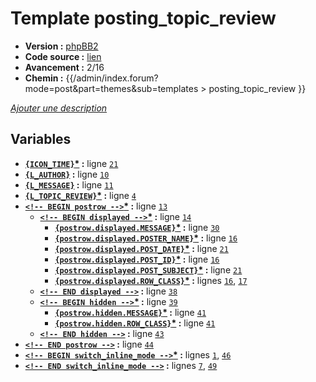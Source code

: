 # Template posting_topic_review

* __Version :__ [phpBB2](.)
* __Code source :__ [lien](../../src/subsilver/posting_topic_review.tpl)
* __Avancement :__ 2/16
* __Chemin :__ {{/admin/index.forum?mode=post&part=themes&sub=templates > posting_topic_review }}

[*Ajouter une description*](https://fa-tvars.appspot.com/tpl/subsilver/posting_topic_review)

## Variables

* __[`{ICON_TIME}`](https://github.com/Etana/template/blob/master/var/ICON_TIME.md#readme)<a href="https://fa-tvars.appspot.com/var/ICON_TIME">*</a> :__ ligne [`21`](../../src/subsilver/posting_topic_review.tpl#L21)
* __[`{L_AUTHOR}`](https://github.com/Etana/template/blob/master/var/L_AUTHOR.md#readme) :__ ligne [`10`](../../src/subsilver/posting_topic_review.tpl#L10)
* __[`{L_MESSAGE}`](https://github.com/Etana/template/blob/master/var/L_MESSAGE.md#readme) :__ ligne [`11`](../../src/subsilver/posting_topic_review.tpl#L11)
* __[`{L_TOPIC_REVIEW}`](https://github.com/Etana/template/blob/master/var/L_TOPIC_REVIEW.md#readme)<a href="https://fa-tvars.appspot.com/var/L_TOPIC_REVIEW">*</a> :__ ligne [`4`](../../src/subsilver/posting_topic_review.tpl#L4)
* __[`<!-- BEGIN postrow -->`](https://github.com/Etana/template/blob/master/var/postrow.md#readme)<a href="https://fa-tvars.appspot.com/var/postrow">*</a> :__ ligne [`13`](../../src/subsilver/posting_topic_review.tpl#L13)
    * __[`<!-- BEGIN displayed -->`](https://github.com/Etana/template/blob/master/var/postrow.displayed.md#readme)<a href="https://fa-tvars.appspot.com/var/postrow.displayed">*</a> :__ ligne [`14`](../../src/subsilver/posting_topic_review.tpl#L14)
        * __[`{postrow.displayed.MESSAGE}`](https://github.com/Etana/template/blob/master/var/postrow.displayed.MESSAGE.md#readme)<a href="https://fa-tvars.appspot.com/var/postrow.displayed.MESSAGE">*</a> :__ ligne [`30`](../../src/subsilver/posting_topic_review.tpl#L30)
        * __[`{postrow.displayed.POSTER_NAME}`](https://github.com/Etana/template/blob/master/var/postrow.displayed.POSTER_NAME.md#readme)<a href="https://fa-tvars.appspot.com/var/postrow.displayed.POSTER_NAME">*</a> :__ ligne [`16`](../../src/subsilver/posting_topic_review.tpl#L16)
        * __[`{postrow.displayed.POST_DATE}`](https://github.com/Etana/template/blob/master/var/postrow.displayed.POST_DATE.md#readme)<a href="https://fa-tvars.appspot.com/var/postrow.displayed.POST_DATE">*</a> :__ ligne [`21`](../../src/subsilver/posting_topic_review.tpl#L21)
        * __[`{postrow.displayed.POST_ID}`](https://github.com/Etana/template/blob/master/var/postrow.displayed.POST_ID.md#readme)<a href="https://fa-tvars.appspot.com/var/postrow.displayed.POST_ID">*</a> :__ ligne [`16`](../../src/subsilver/posting_topic_review.tpl#L16)
        * __[`{postrow.displayed.POST_SUBJECT}`](https://github.com/Etana/template/blob/master/var/postrow.displayed.POST_SUBJECT.md#readme)<a href="https://fa-tvars.appspot.com/var/postrow.displayed.POST_SUBJECT">*</a> :__ ligne [`21`](../../src/subsilver/posting_topic_review.tpl#L21)
        * __[`{postrow.displayed.ROW_CLASS}`](https://github.com/Etana/template/blob/master/var/postrow.displayed.ROW_CLASS.md#readme)<a href="https://fa-tvars.appspot.com/var/postrow.displayed.ROW_CLASS">*</a> :__ lignes [`16`](../../src/subsilver/posting_topic_review.tpl#L16), [`17`](../../src/subsilver/posting_topic_review.tpl#L17)
    * __[`<!-- END displayed -->`](https://github.com/Etana/template/blob/master/var/postrow.displayed.md#readme) :__ ligne [`38`](../../src/subsilver/posting_topic_review.tpl#L38)
    * __[`<!-- BEGIN hidden -->`](https://github.com/Etana/template/blob/master/var/postrow.hidden.md#readme)<a href="https://fa-tvars.appspot.com/var/postrow.hidden">*</a> :__ ligne [`39`](../../src/subsilver/posting_topic_review.tpl#L39)
        * __[`{postrow.hidden.MESSAGE}`](https://github.com/Etana/template/blob/master/var/postrow.hidden.MESSAGE.md#readme)<a href="https://fa-tvars.appspot.com/var/postrow.hidden.MESSAGE">*</a> :__ ligne [`41`](../../src/subsilver/posting_topic_review.tpl#L41)
        * __[`{postrow.hidden.ROW_CLASS}`](https://github.com/Etana/template/blob/master/var/postrow.hidden.ROW_CLASS.md#readme)<a href="https://fa-tvars.appspot.com/var/postrow.hidden.ROW_CLASS">*</a> :__ ligne [`41`](../../src/subsilver/posting_topic_review.tpl#L41)
    * __[`<!-- END hidden -->`](https://github.com/Etana/template/blob/master/var/postrow.hidden.md#readme) :__ ligne [`43`](../../src/subsilver/posting_topic_review.tpl#L43)
* __[`<!-- END postrow -->`](https://github.com/Etana/template/blob/master/var/postrow.md#readme) :__ ligne [`44`](../../src/subsilver/posting_topic_review.tpl#L44)
* __[`<!-- BEGIN switch_inline_mode -->`](https://github.com/Etana/template/blob/master/var/switch_inline_mode.md#readme)<a href="https://fa-tvars.appspot.com/var/switch_inline_mode">*</a> :__ lignes [`1`](../../src/subsilver/posting_topic_review.tpl#L1), [`46`](../../src/subsilver/posting_topic_review.tpl#L46)
* __[`<!-- END switch_inline_mode -->`](https://github.com/Etana/template/blob/master/var/switch_inline_mode.md#readme) :__ lignes [`7`](../../src/subsilver/posting_topic_review.tpl#L7), [`49`](../../src/subsilver/posting_topic_review.tpl#L49)
